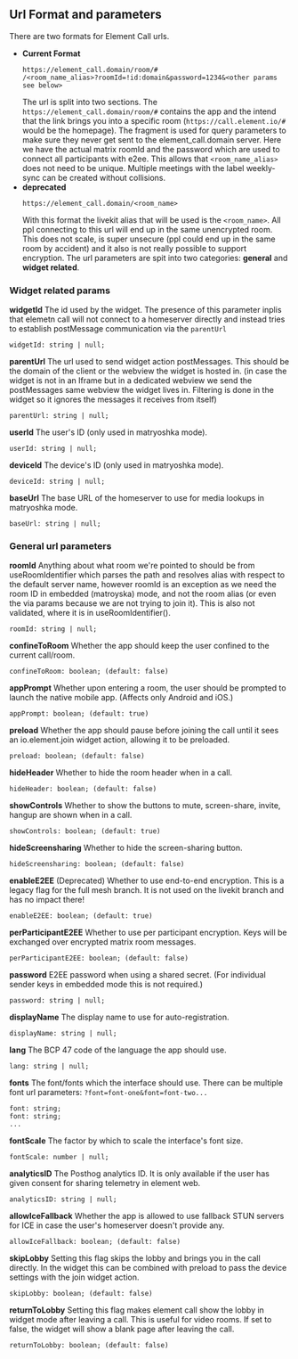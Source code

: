 ## Url Format and parameters

There are two formats for Element Call urls.

- **Current Format**
  ```
  https://element_call.domain/room/#
  /<room_name_alias>?roomId=!id:domain&password=1234&<other params see below>
  ```
  The url is split into two sections. The `https://element_call.domain/room/#` contains the app and the intend that the link brings you into a specific room (`https://call.element.io/#` would be the homepage). The fragment is used for query parameters to make sure they never get sent to the element_call.domain server. Here we have the actual matrix roomId and the password which are used to connect all participants with e2ee. This allows that `<room_name_alias>` does not need to be unique. Multiple meetings with the label weekly-sync can be created without collisions.
- **deprecated**
  ```
  https://element_call.domain/<room_name>
  ```
  With this format the livekit alias that will be used is the `<room_name>`. All ppl connecting to this url will end up in the same unencrypted room. This does not scale, is super unsecure (ppl could end up in the same room by accident) and it also is not really possible to support encryption.
  The url parameters are spit into two categories: **general** and **widget related**.

### Widget related params

**widgetId**
The id used by the widget. The presence of this parameter inplis that elemetn call will not connect to a homeserver directly and instead tries to establish postMessage communication via the `parentUrl`

```
widgetId: string | null;
```

**parentUrl**
The url used to send widget action postMessages. This should be the domain of the client
or the webview the widget is hosted in. (in case the widget is not in an Iframe but in a
dedicated webview we send the postMessages same webview the widget lives in. Filtering is
done in the widget so it ignores the messages it receives from itself)

```
parentUrl: string | null;
```

**userId**
The user's ID (only used in matryoshka mode).

```
userId: string | null;
```

**deviceId**
The device's ID (only used in matryoshka mode).

```
deviceId: string | null;
```

**baseUrl**
The base URL of the homeserver to use for media lookups in matryoshka mode.

```
baseUrl: string | null;
```

### General url parameters

**roomId**
Anything about what room we're pointed to should be from useRoomIdentifier which
parses the path and resolves alias with respect to the default server name, however
roomId is an exception as we need the room ID in embedded (matroyska) mode, and not
the room alias (or even the via params because we are not trying to join it). This
is also not validated, where it is in useRoomIdentifier().

```
roomId: string | null;
```

**confineToRoom**
Whether the app should keep the user confined to the current call/room.

```
confineToRoom: boolean; (default: false)
```

**appPrompt**
Whether upon entering a room, the user should be prompted to launch the
native mobile app. (Affects only Android and iOS.)

```
appPrompt: boolean; (default: true)
```

**preload**
Whether the app should pause before joining the call until it sees an
io.element.join widget action, allowing it to be preloaded.

```
preload: boolean; (default: false)
```

**hideHeader**
Whether to hide the room header when in a call.

```
hideHeader: boolean; (default: false)
```

**showControls**
Whether to show the buttons to mute, screen-share, invite, hangup are shown when in a call.

```
showControls: boolean; (default: true)
```

**hideScreensharing**
Whether to hide the screen-sharing button.

```
hideScreensharing: boolean; (default: false)
```

**enableE2EE** (Deprecated)
Whether to use end-to-end encryption. This is a legacy flag for the full mesh branch.
It is not used on the livekit branch and has no impact there!

```
enableE2EE: boolean; (default: true)
```

**perParticipantE2EE**
Whether to use per participant encryption.
Keys will be exchanged over encrypted matrix room messages.

```
perParticipantE2EE: boolean; (default: false)
```

**password**
E2EE password when using a shared secret. (For individual sender keys in embedded mode this is not required.)

```
password: string | null;
```

**displayName**
The display name to use for auto-registration.

```
displayName: string | null;
```

**lang**
The BCP 47 code of the language the app should use.

```
lang: string | null;
```

**fonts**
The font/fonts which the interface should use.
There can be multiple font url parameters: `?font=font-one&font=font-two...`

```
font: string;
font: string;
...
```

**fontScale**
The factor by which to scale the interface's font size.

```
fontScale: number | null;
```

**analyticsID**
The Posthog analytics ID. It is only available if the user has given consent for sharing telemetry in element web.

```
analyticsID: string | null;
```

**allowIceFallback**
Whether the app is allowed to use fallback STUN servers for ICE in case the
user's homeserver doesn't provide any.

```
allowIceFallback: boolean; (default: false)
```

**skipLobby**
Setting this flag skips the lobby and brings you in the call directly.
In the widget this can be combined with preload to pass the device settings
with the join widget action.

```
skipLobby: boolean; (default: false)
```

**returnToLobby**
Setting this flag makes element call show the lobby in widget mode after leaving
a call.
This is useful for video rooms.
If set to false, the widget will show a blank page after leaving the call.

```
returnToLobby: boolean; (default: false)
```
